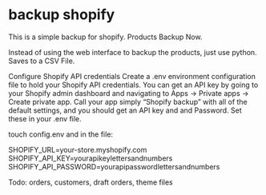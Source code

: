 # backup shopify
 This is a simple backup for shopify. Products Backup Now.  

Instead of using the web interface to backup the products, just use python. Saves to a CSV File. 

Configure Shopify API credentials
Create a .env environment configuration file to hold your Shopify API credentials. You can get an API key by going to your Shopify admin dashboard and navigating to Apps -> Private apps -> Create private app. Call your app simply “Shopify backup” with all of the default settings, and you should get an API key and and Password. Set these in your .env file.

touch config.env
and in the file:

SHOPIFY_URL=your-store.myshopify.com&nbsp;
SHOPIFY_API_KEY=yourapikeylettersandnumbers&nbsp;
SHOPIFY_API_PASSWORD=yourapipasswordlettersandnumbers&nbsp;


Todo:
orders, customers, draft orders, theme files

